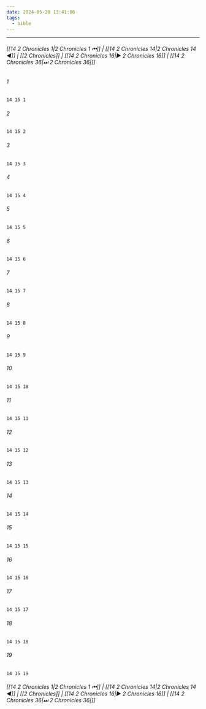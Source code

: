 ```yaml
---
date: 2024-05-28 13:41:06
tags:
  - bible
---
```

___

###### [[14 2 Chronicles 1|2 Chronicles 1 ⏮]] | [[14 2 Chronicles 14|2 Chronicles 14 ◀]] | [[2 Chronicles]] | [[14 2 Chronicles 16|▶ 2 Chronicles 16]] | [[14 2 Chronicles 36|⏭ 2 Chronicles 36|]]

###### 1
``` verse
14 15 1 
```
###### 2
``` verse
14 15 2 
```
###### 3
``` verse
14 15 3 
```
###### 4
``` verse
14 15 4 
```
###### 5
``` verse
14 15 5 
```
###### 6
``` verse
14 15 6 
```
###### 7
``` verse
14 15 7 
```
###### 8
``` verse
14 15 8 
```
###### 9
``` verse
14 15 9 
```
###### 10
``` verse
14 15 10 
```
###### 11
``` verse
14 15 11 
```
###### 12
``` verse
14 15 12 
```
###### 13
``` verse
14 15 13 
```
###### 14
``` verse
14 15 14 
```
###### 15
``` verse
14 15 15 
```
###### 16
``` verse
14 15 16 
```
###### 17
``` verse
14 15 17 
```
###### 18
``` verse
14 15 18 
```
###### 19
``` verse
14 15 19 
```

###### [[14 2 Chronicles 1|2 Chronicles 1 ⏮]] | [[14 2 Chronicles 14|2 Chronicles 14 ◀]] | [[2 Chronicles]] | [[14 2 Chronicles 16|▶ 2 Chronicles 16]] | [[14 2 Chronicles 36|⏭ 2 Chronicles 36|]]

